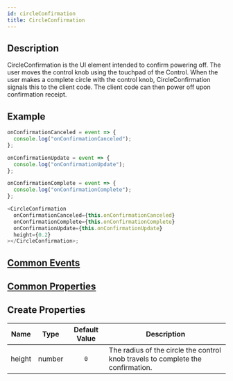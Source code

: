 ```yaml
---
id: circleConfirmation
title: CircleConfirmation
---
```


## Description

CircleConfirmation is the UI element intended to confirm powering off. The user moves the control knob using the touchpad of the Control. When the user makes a complete circle with the control knob, CircleConfirmation signals this to the client code. The client code can then power off upon confirmation receipt.

## Example

```javascript
onConfirmationCanceled = event => {
  console.log("onConfirmationCanceled");
};

onConfirmationUpdate = event => {
  console.log("onConfirmationUpdate");
};

onConfirmationComplete = event => {
  console.log("onConfirmationComplete");
};

<CircleConfirmation
  onConfirmationCanceled={this.onConfirmationCanceled}
  onConfirmationComplete={this.onConfirmationComplete}
  onConfirmationUpdate={this.onConfirmationUpdate}
  height={0.2}
></CircleConfirmation>;
```

## [Common Events](../types/Events.md)

## [Common Properties](../types/Properties.md)

## Create Properties

| Name   | Type   | Default Value | Description                                   |
| ------ | ------ | :-----------: | --------------------------------------------- |
| height | number |      `0`      | The radius of the circle the control knob travels to complete the confirmation. |
